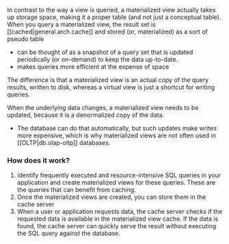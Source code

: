 
In contrast to the way a view is queried, a materialized view actually takes up storage space, making it a proper table (and not just a conceptual table). When you query a materialized view, the result set is [[cached|general.arch.cache]] and stored (or, materialized) as a sort of pseudo table
- can be thought of as a snapshot of a query set that is updated periodically (or on-demand) to keep the data up-to-date.
- makes queries more efficient at the expense of space

The difference is that a materialized view is an actual copy of the query results, written to disk, whereas a virtual view is just a shortcut for writing queries.

When the underlying data changes, a materialized view needs to be updated, because it is a denormalized copy of the data.
- The database can do that automatically, but such updates make writes more expensive, which is why materialized views are not often used in [[OLTP|db.olap-oltp]] databases.

### How does it work?
1. identify frequently executed and resource-intensive SQL queries in your application and create materialized views for these queries. These are the queries that can benefit from caching.
2. Once the materialized views are created, you can store them in the cache server
3. When a user or application requests data, the cache server checks if the requested data is available in the materialized view cache. If the data is found, the cache server can quickly serve the result without executing the SQL query against the database.